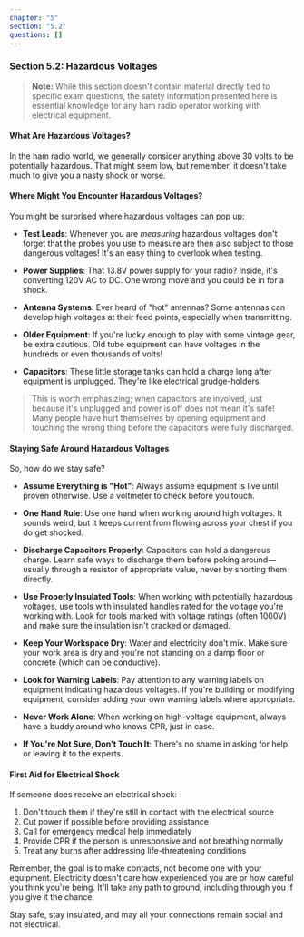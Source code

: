 ```yaml
---
chapter: "5"
section: "5.2"
questions: []
---
```


### Section 5.2: Hazardous Voltages

> **Note:** While this section doesn't contain material directly tied to specific exam questions, the safety information presented here is essential knowledge for any ham radio operator working with electrical equipment.

#### What Are Hazardous Voltages?

In the ham radio world, we generally consider anything above 30 volts to be potentially hazardous. That might seem low, but remember, it doesn't take much to give you a nasty shock or worse.

#### Where Might You Encounter Hazardous Voltages?

You might be surprised where hazardous voltages can pop up:

- **Test Leads**: Whenever you are *measuring* hazardous voltages don't forget that the probes you use to measure are then also subject to those dangerous voltages! It's an easy thing to overlook when testing.

- **Power Supplies**: That 13.8V power supply for your radio? Inside, it's converting 120V AC to DC. One wrong move and you could be in for a shock.

- **Antenna Systems**: Ever heard of "hot" antennas? Some antennas can develop high voltages at their feed points, especially when transmitting.

- **Older Equipment**: If you're lucky enough to play with some vintage gear, be extra cautious. Old tube equipment can have voltages in the hundreds or even thousands of volts!

- **Capacitors**: These little storage tanks can hold a charge long after equipment is unplugged. They're like electrical grudge-holders.

> This is worth emphasizing; when capacitors are involved, just because it's unplugged and power is off does not mean it's safe! Many people have hurt themselves by opening equipment and touching the wrong thing before the capacitors were fully discharged.

#### Staying Safe Around Hazardous Voltages

So, how do we stay safe?

- **Assume Everything is "Hot"**: Always assume equipment is live until proven otherwise. Use a voltmeter to check before you touch.

- **One Hand Rule**: Use one hand when working around high voltages. It sounds weird, but it keeps current from flowing across your chest if you do get shocked.

- **Discharge Capacitors Properly**: Capacitors can hold a dangerous charge. Learn safe ways to discharge them before poking around—usually through a resistor of appropriate value, never by shorting them directly.

- **Use Properly Insulated Tools**: When working with potentially hazardous voltages, use tools with insulated handles rated for the voltage you're working with. Look for tools marked with voltage ratings (often 1000V) and make sure the insulation isn't cracked or damaged.

- **Keep Your Workspace Dry**: Water and electricity don't mix. Make sure your work area is dry and you're not standing on a damp floor or concrete (which can be conductive).

- **Look for Warning Labels**: Pay attention to any warning labels on equipment indicating hazardous voltages. If you're building or modifying equipment, consider adding your own warning labels where appropriate.

- **Never Work Alone**: When working on high-voltage equipment, always have a buddy around who knows CPR, just in case.

- **If You're Not Sure, Don't Touch It**: There's no shame in asking for help or leaving it to the experts.

#### First Aid for Electrical Shock

If someone does receive an electrical shock:

1. Don't touch them if they're still in contact with the electrical source
2. Cut power if possible before providing assistance
3. Call for emergency medical help immediately
4. Provide CPR if the person is unresponsive and not breathing normally
5. Treat any burns after addressing life-threatening conditions

Remember, the goal is to make contacts, not become one with your equipment. Electricity doesn't care how experienced you are or how careful you think you're being. It'll take any path to ground, including through you if you give it the chance.

Stay safe, stay insulated, and may all your connections remain social and not electrical.
